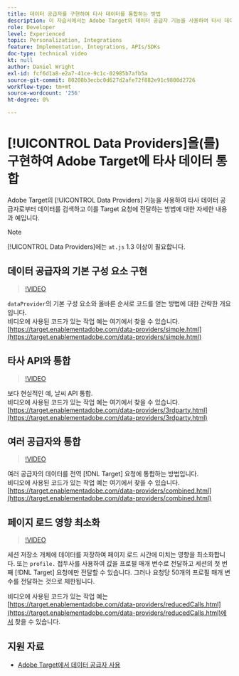 ```yaml
---
title: 데이터 공급자를 구현하여 타사 데이터를 통합하는 방법
description: 이 자습서에서는 Adobe Target의 데이터 공급자 기능을 사용하여 타사 데이터 공급자로부터 데이터를 검색하고 이를 Target 요청에 전달하는 방법에 대한 자세한 구현과 예를 제공합니다.
role: Developer
level: Experienced
topic: Personalization, Integrations
feature: Implementation, Integrations, APIs/SDKs
doc-type: technical video
kt: null
author: Daniel Wright
exl-id: fcf6d1a8-e2a7-41ce-9c1c-02985b7afb5a
source-git-commit: 80208b3ecbc0d627d2afe72f882e91c9800d2726
workflow-type: tm+mt
source-wordcount: '256'
ht-degree: 0%

---
```


# [!UICONTROL Data Providers]을(를) 구현하여 Adobe Target에 타사 데이터 통합

Adobe Target의 [!UICONTROL Data Providers] 기능을 사용하여 타사 데이터 공급자로부터 데이터를 검색하고 이를 Target 요청에 전달하는 방법에 대한 자세한 내용과 예입니다.

>[!NOTE]
>
>[!UICONTROL Data Providers]에는 `at.js` 1.3 이상이 필요합니다.

## 데이터 공급자의 기본 구성 요소 구현

>[!VIDEO](https://video.tv.adobe.com/v/33342/?quality=12&captions=kor)

`dataProvider`의 기본 구성 요소와 올바른 순서로 코드를 얻는 방법에 대한 간략한 개요입니다.\
비디오에 사용된 코드가 있는 작업 예는 여기에서 찾을 수 있습니다.
[https://target.enablementadobe.com/data-providers/simple.html](https://target.enablementadobe.com/data-providers/simple.html)

## 타사 API와 통합

>[!VIDEO](https://video.tv.adobe.com/v/33343?captions=kor)

보다 현실적인 예, 날씨 API 통합.\
비디오에 사용된 코드가 있는 작업 예는 여기에서 찾을 수 있습니다.
[https://target.enablementadobe.com/data-providers/3rdparty.html](https://target.enablementadobe.com/data-providers/3rdparty.html)

## 여러 공급자와 통합

>[!VIDEO](https://video.tv.adobe.com/v/36868?captions=kor)

여러 공급자의 데이터를 전역 [!DNL Target] 요청에 통합하는 방법입니다.\
비디오에 사용된 코드가 있는 작업 예는 여기에서 찾을 수 있습니다.
[https://target.enablementadobe.com/data-providers/combined.html](https://target.enablementadobe.com/data-providers/combined.html)

## 페이지 로드 영향 최소화

>[!VIDEO](https://video.tv.adobe.com/v/36870?captions=kor)

세션 저장소 개체에 데이터를 저장하여 페이지 로드 시간에 미치는 영향을 최소화합니다. 또는 `profile.` 접두사를 사용하여 값을 프로필 매개 변수로 전달하고 세션의 첫 번째 [!DNL Target] 요청에만 전달할 수 있습니다. 그러나 요청당 50개의 프로필 매개 변수를 전달하는 것으로 제한됩니다.

비디오에 사용된 코드가 있는 작업 예는 [https://target.enablementadobe.com/data-providers/reducedCalls.html](https://target.enablementadobe.com/data-providers/reducedCalls.html)에서 찾을 수 있습니다.

## 지원 자료

* [Adobe Target에서 데이터 공급자 사용](use-data-providers-to-integrate-third-party-data.md)
